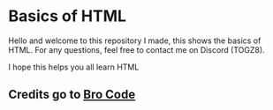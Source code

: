 # Basics of HTML
Hello and welcome to this repository I made, this shows the basics of HTML. For any questions, feel free to contact me on Discord (TOGZ8).

I hope this helps you all learn HTML

##  Credits go to [Bro Code](https://www.youtube.com/@BroCodez)
